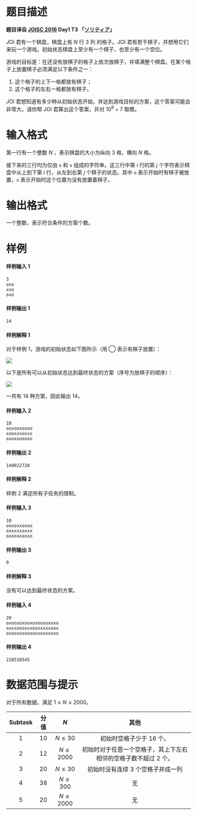 
# 题目描述

**题目译自 [JOISC 2016](https://www.ioi-jp.org/camp/2016/2016-sp-tasks/index.html) Day1 T3 「[ソリティア](https://www.ioi-jp.org/camp/2016/2016-sp-tasks/2016-sp-d1.pdf)」**  

JOI 君有一个棋盘，棋盘上有 $N$ 行 $3$ 列 的格子。JOI 君有若干棋子，并想用它们来玩一个游戏。初始状态棋盘上至少有一个棋子，也至少有一个空位。

游戏的目标是：在还没有放棋子的格子上依次放棋子，并填满整个棋盘。在某个格子上放置棋子必须满足以下条件之一：
1. 这个格子的上下一格都放有棋子；
2. 这个格子的左右一格都放有棋子。

JOI 君想知道有多少种从初始状态开始，并达到游戏目标的方案，这个答案可能会非常大。请你帮 JOI 君算出这个答案，并对 $10^9+7$ 取模。



# 输入格式

第一行有一个整数 $N$ ，表示棋盘的大小为纵向 $3$ 格，横向 $N$ 格。

接下来的三行均为仅由 `o` 和 `x` 组成的字符串。这三行中第 $i$ 行的第 $j$ 个字符表示棋盘中从上到下第 $i$ 行，从左到右第 $j$ 个棋子的状态。其中 `o` 表示开始时有棋子被放置，`x` 表示开始时这个位置为没有放置着棋子。



# 输出格式

一个整数，表示符合条件的方案个数。

# 样例

#### 样例输入 1
```plain
3
oxo
xxo
oxo
```
#### 样例输出 1
```plain
14
```

#### 样例解释 1
对于样例 $1$，游戏的初始状态如下图所示（用 ◯ 表示有棋子放置）：

![](/source/loj/2731/img/aHR0cDovL2ltYWdlcy5jbmJsb2dzLmNvbS9jbmJsb2dzX2NvbS9lcnJvLzEyNjk5NjAvb19USU0lZTUlOWIlYmUlZTclODklODcyMDE4MDgwNDE0MDIyNy5wbmc=.png)

以下是所有可以从初始状态达到最终状态的方案（序号为放棋子的顺序）：

![](/source/loj/2731/img/aHR0cDovL2ltYWdlcy5jbmJsb2dzLmNvbS9jbmJsb2dzX2NvbS9lcnJvLzEyNjk5NjAvb19USU0lZTUlOWIlYmUlZTclODklODcyMDE4MDgwNDE0MDI1My5wbmc=.png)

一共有 $14$ 种方案，因此输出 $14$。

#### 样例输入 2
```plain
10
ooxooxoxoo
xooxxxoxxx
oxoxoooooo
```
#### 样例输出 2
```plain
149022720
```

#### 样例解释 2
样例 $2$ 满足所有子任务的限制。

#### 样例输入 3
```plain
10
ooxoxxoxoo
oxxxxxoxxx
oxooxoxoxo
```
#### 样例输出 3
```plain
0
```

#### 样例解释 3
没有可以达到最终状态的方案。

#### 样例输入 4
```plain
20
oxooxoxooxoxooxoxoxo
oxxxoxoxxxooxxxxxoox
oxooxoxooxooxooxoxoo
```
#### 样例输出 4
```plain
228518545
```

# 数据范围与提示

对于所有数据，满足 $1 \le N \le 2000$。

|Subtask|分值|$N$|其他|
|:-:|:-:|:-:|:-:|
|$1$|$10$|$N\le30$|初始时空格子少于 $16$ 个。|
|$2$|$12$|$N\le2000$|初始时对于任意一个空格子，其上下左右相邻的空格子数不超过 $2$ 个。|
|$3$|$20$|$N\le30$|初始时没有连续 $3$ 个空格子并成一列|
|$4$|$38$|$N\le300$|无|
|$5$|$20$|$N\le2000$|无|


